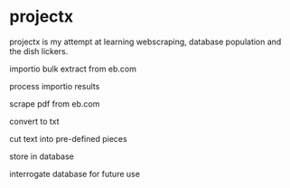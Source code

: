 # projectx

projectx is my attempt at learning webscraping, database population and the dish lickers.

importio bulk extract from eb.com

process importio results

scrape pdf from eb.com

convert to txt

cut text into pre-defined pieces

store in database

interrogate database for future use